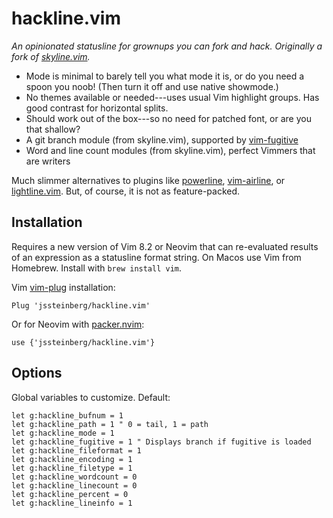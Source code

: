 # hackline.vim

*An opinionated statusline for grownups you can fork and hack. Originally a fork of [skyline.vim](https://github.com/ourigen/skyline.vim).*

* Mode is minimal to barely tell you what mode it is, or do you need a spoon you noob! (Then turn it off and use native showmode.)
* No themes available or needed---uses usual Vim highlight groups. Has good contrast for horizontal splits.
* Should work out of the box---so no need for patched font, or are you that shallow?
* A git branch module (from skyline.vim), supported by [vim-fugitive](https://github.com/tpope/vim-fugitive)
* Word and line count modules (from skyline.vim), perfect Vimmers that are writers

Much slimmer alternatives to plugins like [powerline](https://github.com/powerline/powerline), [vim-airline](https://github.com/vim-airline/vim-airline), or [lightline.vim](https://github.com/itchyny/lightline.vim). But, of course, it is not as feature-packed.

## Installation

Requires a new version of Vim 8.2 or Neovim that can re-evaluated results of an expression as a statusline format string. On Macos use Vim from Homebrew. Install with `brew install vim`.

Vim [vim-plug](https://github.com/junegunn/vim-plug) installation:

```
Plug 'jssteinberg/hackline.vim'
```

Or for Neovim with [packer.nvim](https://github.com/wbthomason/packer.nvim):

```vim
use {'jssteinberg/hackline.vim'}
```

## Options

Global variables to customize. Default:

```vim
let g:hackline_bufnum = 1
let g:hackline_path = 1 " 0 = tail, 1 = path
let g:hackline_mode = 1
let g:hackline_fugitive = 1 " Displays branch if fugitive is loaded
let g:hackline_fileformat = 1
let g:hackline_encoding = 1
let g:hackline_filetype = 1
let g:hackline_wordcount = 0
let g:hackline_linecount = 0
let g:hackline_percent = 0
let g:hackline_lineinfo = 1
```
